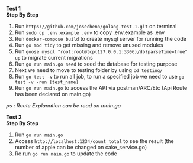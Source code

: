 **Test 1**<br>
**Step By Step**
1. Run ```https://github.com/josechenn/golang-test-1.git``` on terminal
2. Run ```sudo cp .env.example .env```  to copy .env.example as .env
2. Run ```docker-compose build``` to create mysql server for running the code
4. Run ```go mod tidy``` to get missing and remove unused modules
5. Run ```goose mysql "root:root@tcp(127.0.0.1:3306)/db?parseTime=true" up``` to migrate current migrations
6. Run ```go run main.go seed``` to seed the database for testing purpose
7. Next we need to move to testing folder by using ```cd testing/```
8. Run ```go test -v``` to run all job, to run a specified job we need to use ```go test -v -run {test_name}```
9. Run ```go run main.go``` to access the API via postman/ARC/Etc (Api Route has been declared on main.go)<br>

<i>ps : Route Explanation can be read on main.go</i>


**Test 2**<br>
**Step By Step**
1. Run ```go run main.go```
2. Access ```http://localhost:1234/count_total``` to see the result (the number of apple can be changed on cake_service.go)
3. Re run ```go run main.go``` to update the code
